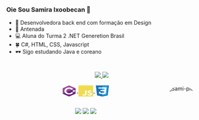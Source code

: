 ### Oie Sou Samira Ixoobecan 👋

- 🎨 Desenvolvedora back end com formação em Design
- 🤳 Antenada
- 💻 Aluna do Turma 2 .NET Generetion Brasil
- 🍀 C#, HTML, CSS, Javascript
- 🕶  Sigo estudando Java e coreano

#

<div align="center">
  <a href="https://github.com/ixoobecan">
  <img width="48%" src="https://github-readme-stats.vercel.app/api?username=ixoobecan&show_icons=true&theme=buefy&include_all_commits=true&count_private=true"/>
  <img width="48%" src="https://github-readme-stats.vercel.app/api/top-langs/?username=ixoobecan&layout=compact&langs_count=7&theme=buefy"/>
</div>
<div align="center" style="display: inline_block"><br>
  <img align="center" alt="Sami-Csharp" height="30" width="40" src="https://raw.githubusercontent.com/devicons/devicon/master/icons/csharp/csharp-original.svg">
  <img align="center" alt="Sami-Js" height="30" width="40" src="https://raw.githubusercontent.com/devicons/devicon/master/icons/javascript/javascript-plain.svg">
  <img align="center" alt="Sami-CSS" height="30" width="40" src="https://raw.githubusercontent.com/devicons/devicon/master/icons/css3/css3-original.svg">
  <img align="right" alt="Sami-pic2" height="150" style="border-radius:50px;" src="https://media.discordapp.net/attachments/1006617180059730032/1006617510298259596/unknown.png?width=320&height=427">

</div>
  
  ##
<div align="center"> 
  <a href = "mailto:sixoobecan@gmail.com"><img src="https://img.shields.io/badge/-Gmail-%23333?style=for-the-badge&logo=gmail&logoColor=white" target="_blank"></a>
  <a href="https://www.linkedin.com/in/samiraixoobecan" target="_blank"><img src="https://img.shields.io/badge/-LinkedIn-%230077B5?style=for-the-badge&logo=linkedin&logoColor=white" target="_blank"></a> 
  <a href="https://instagram.com/ixoobecan" target="_blank"><img src="https://img.shields.io/badge/-Instagram-%23E4405F?style=for-the-badge&logo=instagram&logoColor=white" target="_blank"></a>
  
  
 
</div>


